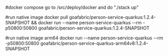#docker compose
go to /src/deploy/docker and do "./stack up"

#run native image
docker pull goafabric/person-service-quarkus:1.2.4-SNAPSHOT && docker run --name person-service-quarkus --rm -p50800:50800 goafabric/person-service-quarkus:1.2.4-SNAPSHOT

#run native image arm64
docker run --name person-service-quarkus --rm -p50800:50800 goafabric/person-service-quarkus-arm64v8:1.2.4-SNAPSHOT

